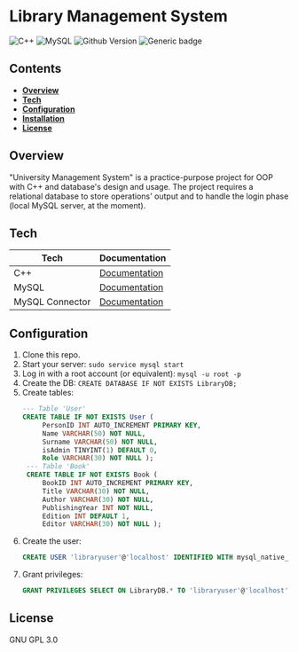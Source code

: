# Library Management System
  ![C++](https://img.shields.io/badge/C%2B%2B-00599C?style=for-the-badge&logo=c%2B%2B&logoColor=white) ![MySQL](https://img.shields.io/badge/mysql-%2300f.svg?style=for-the-badge&logo=mysql&logoColor=white)
  ![Github Version](https://img.shields.io/badge/version-0.1.1-yellow) ![Generic badge](https://img.shields.io/badge/status-first_prototype-yellow)
  
 ## Contents
 - **[Overview](#overview)**
 - **[Tech](#tech)**
 - **[Configuration](#configuration)**
 - **[Installation](#installation)**
 - **[License](#license)**
  
## Overview
"University Management System" is a practice-purpose project for OOP with C++ and database's design and usage. The project requires a relational database to store operations' output and to handle the login phase (local MySQL server, at the moment).

## Tech
| Tech | Documentation |
| ------ | ------ |
| C++ | [Documentation](https://en.cppreference.com/) |
| MySQL | [Documentation](https://dev.mysql.com/doc/) |
| MySQL Connector | [Documentation](https://dev.mysql.com/doc/connector-cpp/8.0/en/) |

## Configuration
1. Clone this repo.
2. Start your server: `sudo service mysql start`
3. Log in with a root account (or equivalent): `mysql -u root -p`
4. Create the DB: `CREATE DATABASE IF NOT EXISTS LibraryDB;`
5. Create tables:
   ```sql
   --- Table 'User'
   CREATE TABLE IF NOT EXISTS User (
        PersonID INT AUTO_INCREMENT PRIMARY KEY,
        Name VARCHAR(50) NOT NULL,
        Surname VARCHAR(50) NOT NULL,
        isAdmin TINYINT(1) DEFAULT 0,
        Role VARCHAR(30) NOT NULL );
    --- Table 'Book'
    CREATE TABLE IF NOT EXISTS Book (
        BookID INT AUTO_INCREMENT PRIMARY KEY,
        Title VARCHAR(30) NOT NULL,
        Author VARCHAR(30) NOT NULL,
        PublishingYear INT NOT NULL,
        Edition INT DEFAULT 1,
        Editor VARCHAR(30) NOT NULL );
   ```
6. Create the user:
    ```sql
    CREATE USER 'libraryuser'@'localhost' IDENTIFIED WITH mysql_native_password BY 'Password1!';
    ```
7. Grant privileges:
    ```sql
    GRANT PRIVILEGES SELECT ON LibraryDB.* TO 'libraryuser'@'localhost'; 
    ```

## License

GNU GPL 3.0
